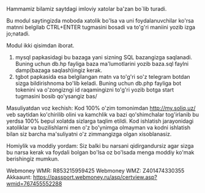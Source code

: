 Hammamiz bilamiz saytdagi imloviy xatolar ba'zan bo`lib turadi.

Bu modul saytingizda moboda xatolik bo'lsa va uni foydalanuvchilar ko'rsa matnni belgilab CTRL+ENTER tugmasini bosadi va to'g'ri maniini yozib izga jo;natadi.

Modul ikki qisimdan iborat.
1. mysql papkasidagi bu bazaga yani sizning SQL bazangizga saqlanadi. Buning uchun db.hp fayliga baza ma'lumotlarini yozib baza.sql faylni damp(bazaga saqlash)ingiz kerak.
2. tgbot papkasida esa belgilangan matn va to'g'ri so'z telegram botdan sizga bildirishnoma bo'lib keladi. Buning uchun db.php fayliga bot tokenini va o'zongizngi id raqamingizni to'g'ri yozib botga start tugmasini bosib qo'ysangiz bas/



Masuliyatdan voz kechish: Kod 100% o'zim tomonimdan http://my.soliq.uz/ veb saytidan ko'chirilib olini va kamchlik va bazi qo'shimchalar tog'irlanib bu yerdsa 100% bepul xolatda sizlarga taqlim etildi. Kod ishlatish jarayonidagi xatoliklar va buzilishlarni men o'z bo'ynimga olmayman va kodni ishlatish bilan siz barcha ma'suliyatni o'z zimmangizga olgan xisoblanasiz.


Homiylik va moddiy yordam: Siz balki bu narsani qidirgandursiz agar sizga bu narsa kerak va foydali bolgan bo'lsa oz bo'lsada menga moddiy ko'mak berishingiz mumkun. 

Webmoney WMR: R853215959425
Webmoney WMZ: Z401474330355
Akkaaunt: https://passport.webmoney.ru/asp/certview.asp?wmid=767455552288